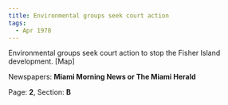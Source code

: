 ```yaml
---  
title: Environmental groups seek court action  
tags:  
  - Apr 1978  
---  
```

  
Environmental groups seek court action to stop the Fisher Island development. [Map]  
  
Newspapers: **Miami Morning News or The Miami Herald**  
  
Page: **2**, Section: **B** 
